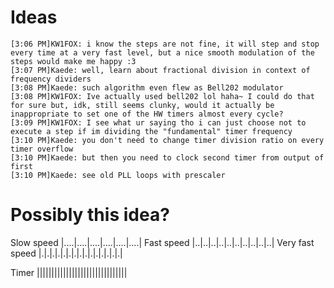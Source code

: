 # Ideas

```
[3:06 PM]KW1FOX: i know the steps are not fine, it will step and stop every time at a very fast level, but a nice smooth modulation of the steps would make me happy :3
[3:07 PM]Kaede: well, learn about fractional division in context of frequency dividers
[3:08 PM]Kaede: such algorithm even flew as Bell202 modulator
[3:08 PM]KW1FOX: Ive actually used bell202 lol haha~ I could do that for sure but, idk, still seems clunky, would it actually be inappropriate to set one of the HW timers almost every cycle?
[3:09 PM]KW1FOX: I see what ur saying tho i can just choose not to execute a step if im dividing the "fundamental" timer frequency
[3:10 PM]Kaede: you don't need to change timer division ratio on every timer overflow
[3:10 PM]Kaede: but then you need to clock second timer from output of first
[3:10 PM]Kaede: see old PLL loops with prescaler
```


# Possibly this idea?

Slow speed        |....|....|....|....|....|....|
Fast speed        |..|..|..|..|..|..|..|..|..|..|
Very fast speed   |.|.|.|.|.|.|.|.|.|.|.|.|.|.|.|

Timer             |||||||||||||||||||||||||||||||
